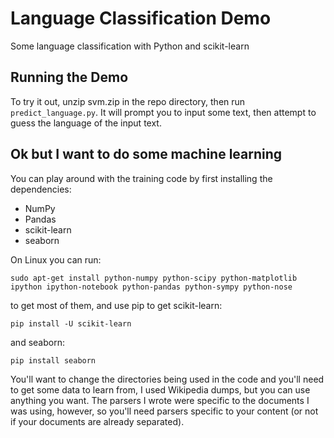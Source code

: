 # Language Classification Demo
Some language classification with Python and scikit-learn

## Running the Demo
To try it out, unzip svm.zip in the repo directory, then run `predict_language.py`. It will prompt you to input some text, then attempt to guess the language of the input text.

## Ok but I want to do some machine learning
You can play around with the training code by first installing the dependencies:
* NumPy
* Pandas
* scikit-learn
* seaborn

On Linux you can run:

`sudo apt-get install python-numpy python-scipy python-matplotlib ipython ipython-notebook python-pandas python-sympy python-nose`

to get most of them, and use pip to get scikit-learn:

`pip install -U scikit-learn`

and seaborn:

`pip install seaborn`

You'll want to change the directories being used in the code and you'll need to get some data to learn from, I used Wikipedia dumps, but you can use anything you want. The parsers I wrote were specific to the documents I was using, however, so you'll need parsers specific to your content (or not if your documents are already separated).
